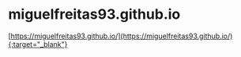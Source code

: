 # miguelfreitas93.github.io

[https://miguelfreitas93.github.io/](https://miguelfreitas93.github.io/){:target="_blank"}
